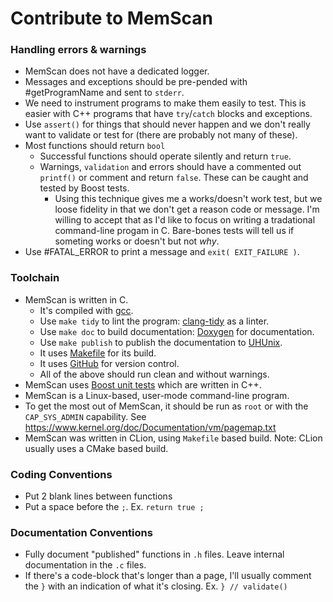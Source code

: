 Contribute to MemScan
=====================

### Handling errors & warnings
- MemScan does not have a dedicated logger.
- Messages and exceptions should be pre-pended with #getProgramName and sent 
  to `stderr`.
- We need to instrument programs to make them easily to test.  This is easier
  with C++ programs that have `try`/`catch` blocks and exceptions.
- Use `assert()` for things that should never happen and we don't really want 
  to validate or test for (there are probably not many of these).
- Most functions should return `bool`
  - Successful functions should operate silently and return `true`.
  - Warnings, `validation` and errors should have a commented out `printf()` 
    or comment and return `false`.  These can be caught and tested by Boost tests.
    - Using this technique gives me a works/doesn't work test, but we loose
      fidelity in that we don't get a reason code or message.  I'm willing to
      accept that as I'd like to focus on writing a tradational command-line
      progam in C.  Bare-bones tests will tell us if someting works or doesn't
      but not _why_.
- Use #FATAL_ERROR to print a message and `exit( EXIT_FAILURE )`.

### Toolchain
- MemScan is written in C.
  - It's compiled with [gcc](https://gcc.gnu.org).
  - Use `make tidy` to lint the program: [clang-tidy](https://releases.llvm.org/13.0.0/tools/clang/tools/extra/docs/clang-tidy/) 
    as a linter.
  - Use `make doc` to build documentation:  [Doxygen](https://www.doxygen.nl) 
    for documentation.
  - Use `make publish` to publish the documentation to [UHUnix](https://www2.hawaii.edu/~marknels/sre/memscan/index.html).
  - It uses [Makefile](https://www.gnu.org/software/make/manual/make.html) 
    for its build.
  - It uses [GitHub](https://github.com/marknelsonengineer-sp23/sre_lab4_memscan) 
    for version control.
  - All of the above should run clean and without warnings.
- MemScan uses [Boost unit tests](https://www.boost.org/doc/libs/1_81_0/libs/test/doc/html/index.html) which are written in C++.
- MemScan is a Linux-based, user-mode command-line program.
- To get the most out of MemScan, it should be run as `root` or with the 
  `CAP_SYS_ADMIN` capability.  See https://www.kernel.org/doc/Documentation/vm/pagemap.txt
- MemScan was written in CLion, using `Makefile` based build.  Note:  CLion 
  usually uses a CMake based build.
  
### Coding Conventions
- Put 2 blank lines between functions
- Put a space before the `;`.  Ex. `return true ;`

### Documentation Conventions
- Fully document "published" functions in `.h` files.  Leave internal 
  documentation in the `.c` files.
- If there's a code-block that's longer than a page, I'll usually comment the 
  `}` with an indication of what it's closing.  Ex. `} // validate()` 
